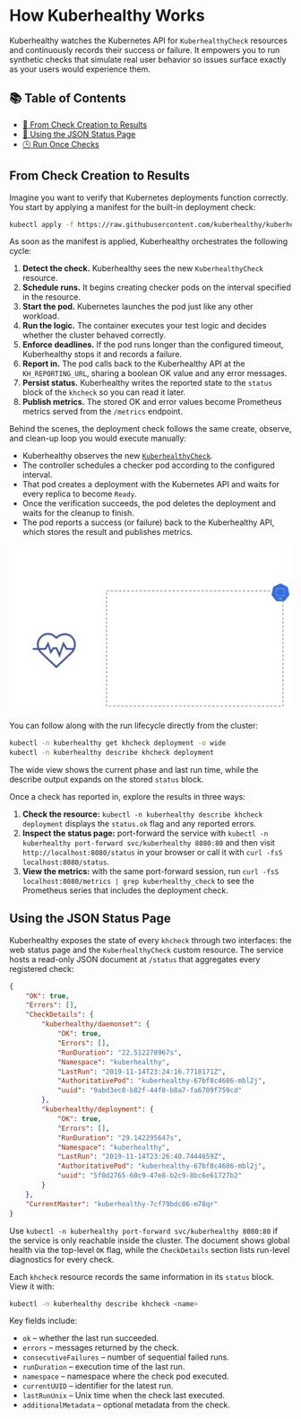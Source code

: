 # How Kuberhealthy Works

Kuberhealthy watches the Kubernetes API for `KuberhealthyCheck` resources and continuously records their success or failure. It empowers you to run synthetic checks that simulate real user behavior so issues surface exactly as your users would experience them.

## 📚 Table of Contents

- [🚀 From Check Creation to Results](#from-check-creation-to-results)
- [🧾 Using the JSON Status Page](#using-the-json-status-page)
- [🕒 Run Once Checks](runOnceChecks.md)

## From Check Creation to Results

Imagine you want to verify that Kubernetes deployments function correctly. You start by applying a manifest for the built-in deployment check:

```sh
kubectl apply -f https://raw.githubusercontent.com/kuberhealthy/kuberhealthy/master/cmd/deployment-check/deployment-check.yaml
```

As soon as the manifest is applied, Kuberhealthy orchestrates the following cycle:

1. **Detect the check.** Kuberhealthy sees the new `KuberhealthyCheck` resource.
2. **Schedule runs.** It begins creating checker pods on the interval specified in the resource.
3. **Start the pod.** Kubernetes launches the pod just like any other workload.
4. **Run the logic.** The container executes your test logic and decides whether the cluster behaved correctly.
5. **Enforce deadlines.** If the pod runs longer than the configured timeout, Kuberhealthy stops it and records a failure.
6. **Report in.** The pod calls back to the Kuberhealthy API at the `KH_REPORTING_URL`, sharing a boolean OK value and any error messages.
7. **Persist status.** Kuberhealthy writes the reported state to the `status` block of the `khcheck` so you can read it later.
8. **Publish metrics.** The stored OK and error values become Prometheus metrics served from the `/metrics` endpoint.

Behind the scenes, the deployment check follows the same create, observe, and clean-up loop you would execute manually:

- Kuberhealthy observes the new [`KuberhealthyCheck`](CHECKS.md#khcheck-anatomy).
- The controller schedules a checker pod according to the configured interval.
- That pod creates a deployment with the Kubernetes API and waits for every replica to become `Ready`.
- Once the verification succeeds, the pod deletes the deployment and waits for the cleanup to finish.
- The pod reports a success (or failure) back to the Kuberhealthy API, which stores the result and publishes metrics.

<img src="../assets/kh-ds-check.gif" alt="Kuberhealthy deployment check illustration" />

You can follow along with the run lifecycle directly from the cluster:

```sh
kubectl -n kuberhealthy get khcheck deployment -o wide
kubectl -n kuberhealthy describe khcheck deployment
```

The wide view shows the current phase and last run time, while the describe output expands on the stored `status` block.

Once a check has reported in, explore the results in three ways:

1. **Check the resource:** `kubectl -n kuberhealthy describe khcheck deployment` displays the `status.ok` flag and any reported errors.
2. **Inspect the status page:** port-forward the service with `kubectl -n kuberhealthy port-forward svc/kuberhealthy 8080:80` and then visit `http://localhost:8080/status` in your browser or call it with `curl -fsS localhost:8080/status`.
3. **View the metrics:** with the same port-forward session, run `curl -fsS localhost:8080/metrics | grep kuberhealthy_check` to see the Prometheus series that includes the deployment check.

## Using the JSON Status Page

Kuberhealthy exposes the state of every `khcheck` through two interfaces: the web status page and the `KuberhealthyCheck` custom resource. The service hosts a read-only JSON document at `/status` that aggregates every registered check:

```json
{
    "OK": true,
    "Errors": [],
    "CheckDetails": {
        "kuberhealthy/daemonset": {
            "OK": true,
            "Errors": [],
            "RunDuration": "22.512278967s",
            "Namespace": "kuberhealthy",
            "LastRun": "2019-11-14T23:24:16.7718171Z",
            "AuthoritativePod": "kuberhealthy-67bf8c4686-mbl2j",
            "uuid": "9abd3ec0-b82f-44f0-b8a7-fa6709f759cd"
        },
        "kuberhealthy/deployment": {
            "OK": true,
            "Errors": [],
            "RunDuration": "29.142295647s",
            "Namespace": "kuberhealthy",
            "LastRun": "2019-11-14T23:26:40.7444659Z",
            "AuthoritativePod": "kuberhealthy-67bf8c4686-mbl2j",
            "uuid": "5f0d2765-60c9-47e8-b2c9-8bc6e61727b2"
        }
    },
    "CurrentMaster": "kuberhealthy-7cf79bdc86-m78qr"
}
```

Use `kubectl -n kuberhealthy port-forward svc/kuberhealthy 8080:80` if the service is only reachable inside the cluster. The document shows global health via the top-level `OK` flag, while the `CheckDetails` section lists run-level diagnostics for every check.

Each `khcheck` resource records the same information in its `status` block. View it with:

```sh
kubectl -n kuberhealthy describe khcheck <name>
```

Key fields include:

- `ok` – whether the last run succeeded.
- `errors` – messages returned by the check.
- `consecutiveFailures` – number of sequential failed runs.
- `runDuration` – execution time of the last run.
- `namespace` – namespace where the check pod executed.
- `currentUUID` – identifier for the latest run.
- `lastRunUnix` – Unix time when the check last executed.
- `additionalMetadata` – optional metadata from the check.
